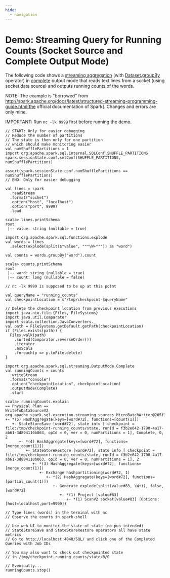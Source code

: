 ```yaml
---
hide:
  - navigation
---
```


# Demo: Streaming Query for Running Counts (Socket Source and Complete Output Mode)

The following code shows a [streaming aggregation](../streaming-aggregation.md) (with [Dataset.groupBy](../operators/groupBy.md) operator) in [complete](../OutputMode.md#Complete) output mode that reads text lines from a socket (using socket data source) and outputs running counts of the words.

NOTE: The example is "borrowed" from http://spark.apache.org/docs/latest/structured-streaming-programming-guide.html[the official documentation of Spark]. Changes and errors are only mine.

IMPORTANT: Run `nc -lk 9999` first before running the demo.

```text
// START: Only for easier debugging
// Reduce the number of partitions
// The state is then only for one partition
// which should make monitoring easier
val numShufflePartitions = 1
import org.apache.spark.sql.internal.SQLConf.SHUFFLE_PARTITIONS
spark.sessionState.conf.setConf(SHUFFLE_PARTITIONS, numShufflePartitions)

assert(spark.sessionState.conf.numShufflePartitions == numShufflePartitions)
// END: Only for easier debugging

val lines = spark
  .readStream
  .format("socket")
  .option("host", "localhost")
  .option("port", 9999)
  .load

scala> lines.printSchema
root
 |-- value: string (nullable = true)

import org.apache.spark.sql.functions.explode
val words = lines
  .select(explode(split($"value", """\W+""")) as "word")

val counts = words.groupBy("word").count

scala> counts.printSchema
root
 |-- word: string (nullable = true)
 |-- count: long (nullable = false)

// nc -lk 9999 is supposed to be up at this point

val queryName = "running_counts"
val checkpointLocation = s"/tmp/checkpoint-$queryName"

// Delete the checkpoint location from previous executions
import java.nio.file.{Files, FileSystems}
import java.util.Comparator
import scala.collection.JavaConverters._
val path = FileSystems.getDefault.getPath(checkpointLocation)
if (Files.exists(path)) {
  Files.walk(path)
    .sorted(Comparator.reverseOrder())
    .iterator
    .asScala
    .foreach(p => p.toFile.delete)
}

import org.apache.spark.sql.streaming.OutputMode.Complete
val runningCounts = counts
  .writeStream
  .format("console")
  .option("checkpointLocation", checkpointLocation)
  .outputMode(Complete)
  .start

scala> runningCounts.explain
== Physical Plan ==
WriteToDataSourceV2 org.apache.spark.sql.execution.streaming.sources.MicroBatchWriter@205f195c
+- *(5) HashAggregate(keys=[word#72], functions=[count(1)])
   +- StateStoreSave [word#72], state info [ checkpoint = file:/tmp/checkpoint-running_counts/state, runId = f3b2e642-1790-4a17-ab61-3d894110b063, opId = 0, ver = 0, numPartitions = 1], Complete, 0, 2
      +- *(4) HashAggregate(keys=[word#72], functions=[merge_count(1)])
         +- StateStoreRestore [word#72], state info [ checkpoint = file:/tmp/checkpoint-running_counts/state, runId = f3b2e642-1790-4a17-ab61-3d894110b063, opId = 0, ver = 0, numPartitions = 1], 2
            +- *(3) HashAggregate(keys=[word#72], functions=[merge_count(1)])
               +- Exchange hashpartitioning(word#72, 1)
                  +- *(2) HashAggregate(keys=[word#72], functions=[partial_count(1)])
                     +- Generate explode(split(value#83, \W+)), false, [word#72]
                        +- *(1) Project [value#83]
                           +- *(1) ScanV2 socket[value#83] (Options: [host=localhost,port=9999])

// Type lines (words) in the terminal with nc
// Observe the counts in spark-shell

// Use web UI to monitor the state of state (no pun intended)
// StateStoreSave and StateStoreRestore operators all have state metrics
// Go to http://localhost:4040/SQL/ and click one of the Completed Queries with Job IDs

// You may also want to check out checkpointed state
// in /tmp/checkpoint-running_counts/state/0/0

// Eventually...
runningCounts.stop()
```
